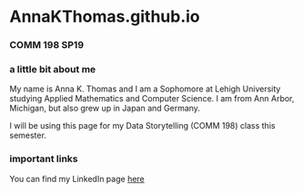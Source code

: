 # AnnaKThomas.github.io

### COMM 198 SP19


### **a little bit about me**

My name is Anna K. Thomas and I am a Sophomore at Lehigh University studying Applied Mathematics and Computer Science.
I am from Ann Arbor, Michigan, but also grew up in Japan and Germany. 

I will be using this page for my Data Storytelling (COMM 198) class this semester.


### **important links**

You can find my LinkedIn page [here](www.linkedin.com/in/anna-thomas-391390166)
